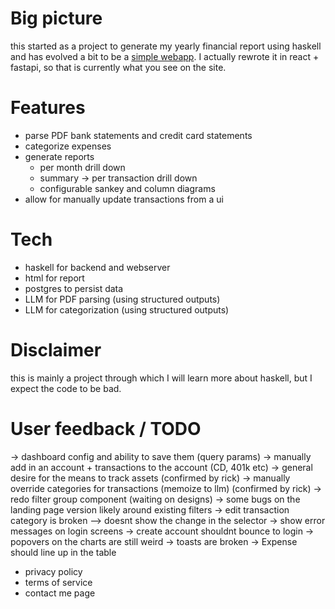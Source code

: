 # Big picture

this started as a project to generate my yearly financial report using haskell
and has evolved a bit to be a [simple webapp](https://myfinancereport.com/).
I actually rewrote it in react + fastapi, so that is currently what you see on the site.

# Features

- parse PDF bank statements and credit card statements
- categorize expenses
- generate reports
  - per month drill down
  - summary -> per transaction drill down
  - configurable sankey and column diagrams
- allow for manually update transactions from a ui

# Tech

- haskell for backend and webserver
- html for report
- postgres to persist data
- LLM for PDF parsing (using structured outputs)
- LLM for categorization (using structured outputs)

# Disclaimer

this is mainly a project through which I will learn more about haskell, but I expect the code to be bad.

# User feedback / TODO

-> dashboard config and ability to save them (query params)
-> manually add in an account + transactions to the account (CD, 401k etc)
-> general desire for the means to track assets (confirmed by rick)
-> manually override categories for transactions (memoize to llm) (confirmed by rick)
-> redo filter group component (waiting on designs)
-> some bugs on the landing page version likely around existing filters
-> edit transaction category is broken
--> doesnt show the change in the selector
-> show error messages on login screens
-> create account shouldnt bounce to login 
-> popovers on the charts are still weird
-> toasts are broken
-> Expense should line up in the table

- privacy policy
- terms of service
- contact me page



